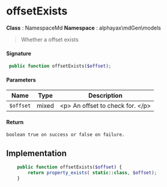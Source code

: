 
# offsetExists

**Class** : NamespaceMd
**Namespace**  : alphayax\mdGen\models


> Whether a offset exists


#### Signature

```php
 public function offsetExists($offset);
```

#### Parameters

| Name | Type | Description |
|---|---|---|
| `$offset` | mixed | &lt;p&gt; An offset to check for. &lt;/p&gt; |

#### Return

    boolean true on success or false on failure.

## Implementation

```php
    public function offsetExists($offset) {
        return property_exists( static::class, $offset);
    }

```
